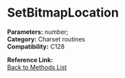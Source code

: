 # SetBitmapLocation

**Parameters:** number;  
**Category:** Charset routines  
**Compatibility:** C128  

**Reference Link:**  
[Back to Methods List](../../SUMMARY.md)
